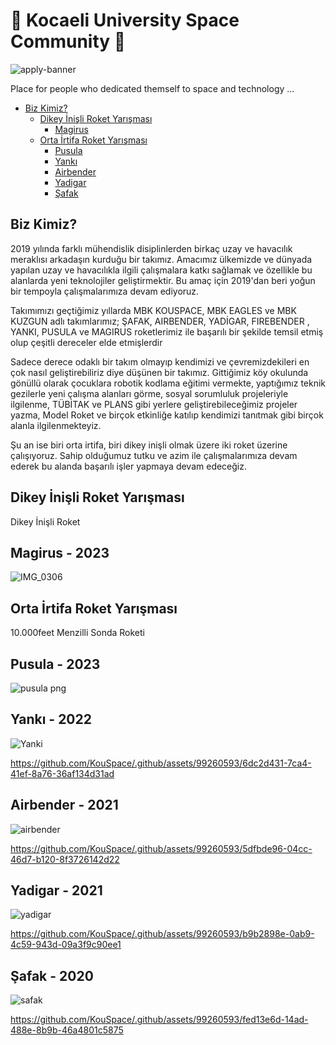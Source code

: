 #                         🚀 Kocaeli University Space Community 🚀

![apply-banner](https://github.com/KouSpace/.github/assets/99260593/3c7e436d-defb-4234-b60a-d2b5e127a2ec)

Place for people who dedicated themself to space and technology ...


* [Biz Kimiz?](#biz-kimiz?)
   * [Dikey İnişli Roket Yarışması](#Dikey-İnişli-Roket-Yarışması)
      * [Magirus](#magirus---2023)
   * [Orta İrtifa Roket Yarışması](#Orta-İrtifa-Roket-Yarışması)
      * [Pusula](#pusula---2023)
      * [Yankı](#yankı---2022)
      * [Airbender](#airbender---2021)
      * [Yadigar](#yadigar---2021)
      * [Şafak](#şafak---2020)
    
## Biz Kimiz?

2019 yılında farklı mühendislik disiplinlerden birkaç uzay ve havacılık meraklısı arkadaşın kurduğu bir takımız. Amacımız ülkemizde ve dünyada yapılan uzay ve havacılıkla ilgili çalışmalara katkı sağlamak ve özellikle bu alanlarda yeni teknolojiler geliştirmektir. Bu amaç için 2019'dan beri yoğun bir tempoyla çalışmalarımıza devam ediyoruz.

 Takımımızı geçtiğimiz yıllarda MBK KOUSPACE, MBK EAGLES ve MBK KUZGUN adlı takımlarımız; ŞAFAK, AIRBENDER, YADİGAR, FIREBENDER , YANKI, PUSULA ve MAGIRUS roketlerimiz ile başarılı bir şekilde temsil etmiş olup çeşitli dereceler elde etmişlerdir

Sadece derece odaklı bir takım olmayıp kendimizi ve çevremizdekileri en çok nasıl geliştirebiliriz diye düşünen bir takımız. Gittiğimiz köy okulunda gönüllü olarak çocuklara robotik kodlama eğitimi vermekte, yaptığımız teknik gezilerle yeni çalışma alanları görme, sosyal sorumluluk projeleriyle ilgilenme, TÜBİTAK ve PLANS gibi yerlere geliştirebileceğimiz projeler yazma, Model Roket ve birçok etkinliğe katılıp kendimizi tanıtmak gibi birçok alanla ilgilenmekteyiz.

Şu an ise biri orta irtifa, biri dikey inişli olmak üzere iki roket üzerine çalışıyoruz. Sahip olduğumuz tutku ve azim ile çalışmalarımıza devam ederek bu alanda başarılı işler yapmaya devam edeceğiz.



## Dikey İnişli Roket Yarışması
Dikey İnişli Roket
## Magirus - 2023
![IMG_0306](https://github.com/KouSpace/.github/assets/99260593/e8fe6d80-de82-4c29-a4bc-ca6f38e4e6c3)

## Orta İrtifa Roket Yarışması
10.000feet Menzilli Sonda Roketi
## Pusula - 2023
![pusula png](https://github.com/KouSpace/.github/assets/99260593/97fd65cf-8ba1-4035-b166-592dd63930c6)

## Yankı - 2022
![Yanki](https://github.com/KouSpace/.github/assets/99260593/a34edd48-8969-4c2d-a898-4bf6747b3bca)

https://github.com/KouSpace/.github/assets/99260593/6dc2d431-7ca4-41ef-8a76-36af134d31ad

## Airbender - 2021

![airbender](https://github.com/KouSpace/.github/assets/99260593/265d4818-74b7-4816-91ad-47580a5d3661)

https://github.com/KouSpace/.github/assets/99260593/5dfbde96-04cc-46d7-b120-8f3726142d22

## Yadigar - 2021

![yadigar](https://github.com/KouSpace/.github/assets/99260593/18fa95c7-ab2b-4c57-b349-66332281df3b)

https://github.com/KouSpace/.github/assets/99260593/b9b2898e-0ab9-4c59-943d-09a3f9c90ee1

## Şafak - 2020

![safak](https://github.com/KouSpace/.github/assets/99260593/fb5f123c-5c77-4f45-8875-2eb0f97f3601)

https://github.com/KouSpace/.github/assets/99260593/fed13e6d-14ad-488e-8b9b-46a4801c5875

